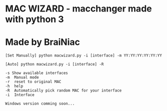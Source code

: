 # MAC WIZARD - macchanger made with python 3
# Made by BraiNiac

```
[Set Manually] python macwizard.py -i [interface] -m YY:YY:YY:YY:YY:YY
```

```
[Auto] python macwizard.py -i [interface] -R
```

```
-s Show available interfaces
-m  Manual mode
-r  reset to original MAC
-h  help
-R  Automatically pick random MAC for your interface
-i  Interface
```

```
Windows version comming soon...
```
